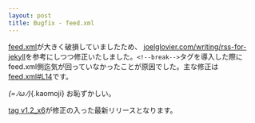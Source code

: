 ```yaml
---
layout: post
title: Bugfix - feed.xml
---
```


[feed.xml](https://xinolinx.github.io/feed.xml)が大きく破損していましたため、
[joelglovier.com/writing/rss-for-jekyll](http://joelglovier.com/writing/rss-for-jekyll)を参考にしつつ修正いたしました。`<!--break-->`タグを導入した際にfeed.xml側迄気が回っていなかったことが原因でした。主な修正は[feed.xml#L14](https://github.com/xinolinx/xinolinx.github.io/blob/f9dfbd1ffa68ae4b81c50a2df043a7862e8ce881/feed.xml#L14)です。

*(=ﾉωﾉ)*{.kaomoji} お恥ずかしい。

[tag v1.2_x6](https://github.com/xinolinx/xinolinx.github.io/releases/tag/v1.2_x6)が修正の入った最新リリースとなります。
